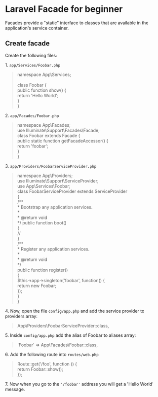 <h1>Laravel Facade for beginner</h1>
<p>Facades provide a "static" interface to classes that are available in the application's service container.</p>
<h2>Create facade</h2>
<p>Create the following files:</p>
<p>1. <code>app/Services/Foobar.php</code></p>
<blockquote><?php<br/>
namespace App\Services;<br/>
<br/>
class Foobar {<br/>
 public function show() {<br/>
  return 'Hello World';<br/>
}<br/>
}</blockquote>
<p>2. <code>app/Facades/Foobar.php</code></p>
<blockquote><?php<br/>
namespace App\Facades;<br/>
use Illuminate\Support\Facades\Facade;<br/>
class Foobar extends Facade {<br/>
 public static function getFacadeAccessor() {<br/>
  return 'foobar';<br/>
 }<br/>
 }</blockquote>
<p>3. <code>app/Providers/FoobarServiceProvider.php</code></p>
<blockquote><?php<br/>
namespace App\Providers;<br/>
use Illuminate\Support\ServiceProvider;<br/>
use App\Services\Foobar;<br/>
class FoobarServiceProvider extends ServiceProvider<br/>
{<br/>
    /**<br/>
     * Bootstrap any application services.<br/>
     *<br/>
     * @return void<br/>
     */
    public function boot()<br/>
    {<br/>
        //<br/>
    }<br/>
    /**<br/>
     * Register any application services.<br/>
     *<br/>
     * @return void<br/>
     */<br/>
    public function register()<br/>
    {<br/>
        $this->app->singleton('foobar', function() {<br/>
   return new Foobar;<br/>
  });<br/>
    }<br/>
}</blockquote>
<p>4. Now, open the file <code>config/app.php</code> and add the service provider to providers array:</p>
<blockquote>App\Providers\FoobarServiceProvider::class,</blockquote>
<p>5. Inside <code>config/app.php</code> add the alias of Foobar to aliases array:</p>
<blockquote>'Foobar' => App\Facades\Foobar::class,</blockquote>
<p>6. Add the following route into <code>routes/web.php</code></p>
<blockquote>
Route::get('/foo', function () {<br/>
    return Foobar::show();<br/>
});
</blockquote>
<p>7. Now when you go to the <code>'/foobar'</code> address you will get a 'Hello World' message.</p>